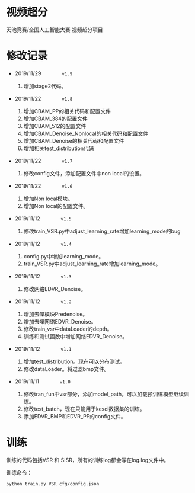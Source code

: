 # 视频超分
天池竞赛/全国人工智能大赛 视频超分项目

# 修改记录

* 2019/11/29　　　　`v1.9`

    1. 增加stage2代码。

* 2019/11/22　　　　`v1.8`

    1. 增加CBAM_PP的相关代码和配置文件
    2. 增加CBAM_384的配置文件
    3. 增加CBAM_512的配置文件
    4. 增加CBAM_Denoise_Nonlocal的相关代码和配置文件
    5. 增加CBAM_Denoise的相关代码和配置文件
    6. 增加相关test_distribution代码

* 2019/11/22　　　　`v1.7`

    1. 修改config文件，添加配置文件中non local的设置。

* 2019/11/22　　　　`v1.6`

    1. 增加Non local模块。
    2. 增加Non local的配置文件。

* 2019/11/12　　　　`v1.5`

    1. 修改train_VSR.py中adjust_learning_rate增加learning_mode的bug

* 2019/11/12　　　　`v1.4`

    1. config.py中增加learning_mode。
    2. train_VSR.py中adjust_learning_rate增加learning_mode。

* 2019/11/12　　　　`v1.3`

    1. 修改网络EDVR_Denoise。

* 2019/11/12　　　　`v1.2`

    1. 增加去噪模块Predenoise。
    2. 增加去噪网络EDVR_Denoise。
    3. 修改train_vsr中dataLoader的depth。
    4. 训练和测试函数中增加网络EDVR_Denoise。

* 2019/11/12　　　　`v1.1`

    1. 增加test_distribution。现在可以分布测试。
    2. 修改dataLoader。将过滤bmp文件。

* 2019/11/11　　　　`v1.0`

    1. 修改tran_fun中vsr部分，添加model_path。可以加载预训练模型继续训练。
    2. 修改test_batch，现在只能用于kesci数据集的训练。
    3. 添加EDVR_BMP和EDVR_PP的config文件。



# 训练
训练的代码包括VSR 和 SISR，所有的训练log都会写在log.log文件中。

训练命令：
```
python train.py VSR cfg/config.json
```
